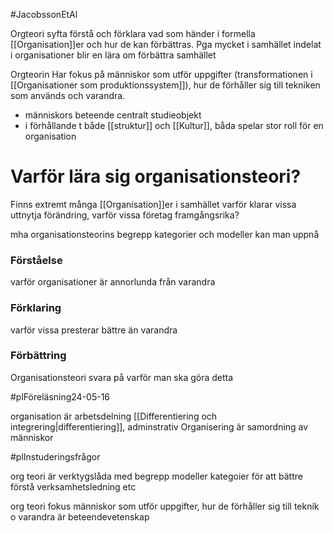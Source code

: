 #JacobssonEtAl

Orgteori syfta förstå och förklara vad som händer i formella [[Organisation]]er och hur de kan förbättras. Pga mycket i samhället indelat i organisationer blir en lära om förbättra samhället

Orgteorin Har fokus på människor som utför uppgifter (transformationen i [[Organisationer som produktionssystem]]), hur de förhåller sig till tekniken som används och varandra.
- människors beteende centralt studieobjekt
- i förhållande t både [[struktur]] och [[Kultur]], båda spelar stor roll för en organisation

# Varför lära sig organisationsteori?

Finns extremt många [[Organisation]]er i samhället
varför klarar vissa uttnytja förändring, varför vissa företag framgångsrika?

mha organisationsteorins begrepp kategorier och modeller kan man uppnå

### Förståelse
varför organisationer är annorlunda från varandra
### Förklaring
varför vissa presterar bättre än varandra
### Förbättring
Organisationsteori svara på varför man ska göra detta


#plFöreläsning24-05-16 

organisation är arbetsdelning [[Differentiering och integrering|differentiering]], adminstrativ
Organisering är samordning av människor


#plInstuderingsfrågor 

org teori är verktygslåda med begrepp modeller kategoier för att bättre förstå verksamhetsledning etc

org teori fokus människor som utför uppgifter, hur de förhåller sig till teknik o varandra
är beteendevetenskap

